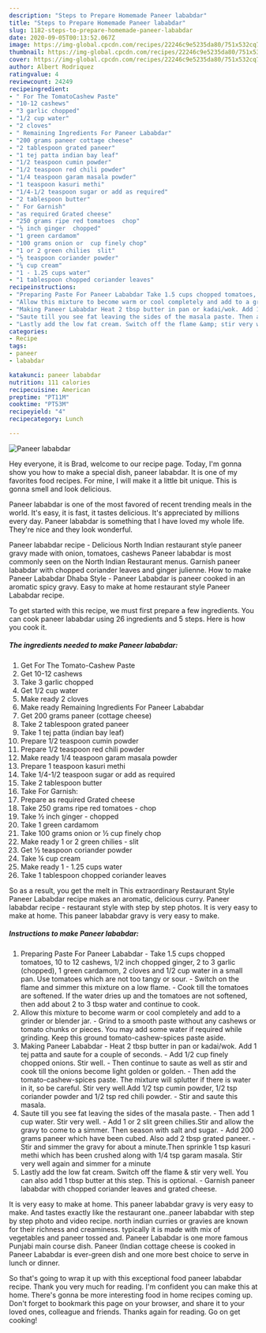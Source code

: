 ```yaml
---
description: "Steps to Prepare Homemade Paneer lababdar"
title: "Steps to Prepare Homemade Paneer lababdar"
slug: 1182-steps-to-prepare-homemade-paneer-lababdar
date: 2020-09-05T00:13:52.067Z
image: https://img-global.cpcdn.com/recipes/22246c9e5235da80/751x532cq70/paneer-lababdar-recipe-main-photo.jpg
thumbnail: https://img-global.cpcdn.com/recipes/22246c9e5235da80/751x532cq70/paneer-lababdar-recipe-main-photo.jpg
cover: https://img-global.cpcdn.com/recipes/22246c9e5235da80/751x532cq70/paneer-lababdar-recipe-main-photo.jpg
author: Albert Rodriquez
ratingvalue: 4
reviewcount: 24249
recipeingredient:
- " For The TomatoCashew Paste"
- "10-12 cashews"
- "3 garlic chopped"
- "1/2 cup water"
- "2 cloves"
- " Remaining Ingredients For Paneer Lababdar"
- "200 grams paneer cottage cheese"
- "2 tablespoon grated paneer"
- "1 tej patta indian bay leaf"
- "1/2 teaspoon cumin powder"
- "1/2 teaspoon red chili powder"
- "1/4 teaspoon garam masala powder"
- "1 teaspoon kasuri methi"
- "1/4-1/2 teaspoon sugar or add as required"
- "2 tablespoon butter"
- " For Garnish"
- "as required Grated cheese"
- "250 grams ripe red tomatoes  chop"
- "½ inch ginger  chopped"
- "1 green cardamom"
- "100 grams onion or  cup finely chop"
- "1 or 2 green chilies  slit"
- "½ teaspoon coriander powder"
- "¼ cup cream"
- "1 - 1.25 cups water"
- "1 tablespoon chopped coriander leaves"
recipeinstructions:
- "Preparing Paste For Paneer Lababdar Take 1.5 cups chopped tomatoes, 10 to 12 cashews, 1/2 inch chopped ginger, 2 to 3 garlic (chopped), 1 green cardamom, 2 cloves and 1/2 cup water in a small pan. Use tomatoes which are not too tangy or sour. Switch on the flame and simmer this mixture on a low flame. Cook till the tomatoes are softened. If the water dries up and the tomatoes are not softened, then add about 2 to 3 tbsp water and continue to cook."
- "Allow this mixture to become warm or cool completely and add to a grinder or blender jar. Grind to a smooth paste without any cashews or tomato chunks or pieces. You may add some water if required while grinding. Keep this ground tomato-cashew-spices paste aside."
- "Making Paneer Lababdar Heat 2 tbsp butter in pan or kadai/wok. Add 1 tej patta and saute for a couple of seconds. Add 1/2 cup finely chopped onions. Stir well. Then continue to saute as well as stir and cook till the onions become light golden or golden. Then add the tomato-cashew-spices paste. The mixture will splutter if there is water in it, so be careful. Stir very well.Add 1/2 tsp cumin powder, 1/2 tsp coriander powder and 1/2 tsp red chili powder. Stir and saute this masala."
- "Saute till you see fat leaving the sides of the masala paste. Then add 1 cup water. Stir very well. Add 1 or 2 slit green chilies.Stir and allow the gravy to come to a simmer. Then season with salt and sugar. Add 200 grams paneer which have been cubed. Also add 2 tbsp grated paneer. Stir and simmer the gravy for about a minute.Then sprinkle 1 tsp kasuri methi which has been crushed along with 1/4 tsp garam masala. Stir very well again and simmer for a minute"
- "Lastly add the low fat cream. Switch off the flame &amp; stir very well. You can also add 1 tbsp butter at this step. This is optional. Garnish paneer lababdar with chopped coriander leaves and grated cheese."
categories:
- Recipe
tags:
- paneer
- lababdar

katakunci: paneer lababdar 
nutrition: 111 calories
recipecuisine: American
preptime: "PT11M"
cooktime: "PT53M"
recipeyield: "4"
recipecategory: Lunch

---
```



![Paneer lababdar](https://img-global.cpcdn.com/recipes/22246c9e5235da80/751x532cq70/paneer-lababdar-recipe-main-photo.jpg)

Hey everyone, it is Brad, welcome to our recipe page. Today, I'm gonna show you how to make a special dish, paneer lababdar. It is one of my favorites food recipes. For mine, I will make it a little bit unique. This is gonna smell and look delicious.

Paneer lababdar is one of the most favored of recent trending meals in the world. It's easy, it is fast, it tastes delicious. It's appreciated by millions every day. Paneer lababdar is something that I have loved my whole life. They're nice and they look wonderful.

Paneer lababdar recipe - Delicious North Indian restaurant style paneer gravy made with onion, tomatoes, cashews Paneer lababdar is most commonly seen on the North Indian Restaurant menus. Garnish paneer lababdar with chopped coriander leaves and ginger julienne. How to make Paneer Lababdar Dhaba Style - Paneer Lababdar is paneer cooked in an aromatic spicy gravy. Easy to make at home restaurant style Paneer Lababdar recipe.


To get started with this recipe, we must first prepare a few ingredients. You can cook paneer lababdar using 26 ingredients and 5 steps. Here is how you cook it.

<!--inarticleads1-->

##### The ingredients needed to make Paneer lababdar:

1. Get  For The Tomato-Cashew Paste
1. Get 10-12 cashews
1. Take 3 garlic chopped
1. Get 1/2 cup water
1. Make ready 2 cloves
1. Make ready  Remaining Ingredients For Paneer Lababdar
1. Get 200 grams paneer (cottage cheese)
1. Take 2 tablespoon grated paneer
1. Take 1 tej patta (indian bay leaf)
1. Prepare 1/2 teaspoon cumin powder
1. Prepare 1/2 teaspoon red chili powder
1. Make ready 1/4 teaspoon garam masala powder
1. Prepare 1 teaspoon kasuri methi
1. Take 1/4-1/2 teaspoon sugar or add as required
1. Take 2 tablespoon butter
1. Take  For Garnish:
1. Prepare as required Grated cheese
1. Take 250 grams ripe red tomatoes - chop
1. Take ½ inch ginger - chopped
1. Take 1 green cardamom
1. Take 100 grams onion or ½ cup finely chop
1. Make ready 1 or 2 green chilies - slit
1. Get ½ teaspoon coriander powder
1. Take ¼ cup cream
1. Make ready 1 - 1.25 cups water
1. Take 1 tablespoon chopped coriander leaves


So as a result, you get the melt in This extraordinary Restaurant Style Paneer Lababdar recipe makes an aromatic, delicious curry. Paneer lababdar recipe - restaurant style with step by step photos. It is very easy to make at home. This paneer lababdar gravy is very easy to make. 

<!--inarticleads2-->

##### Instructions to make Paneer lababdar:

1. Preparing Paste For Paneer Lababdar - Take 1.5 cups chopped tomatoes, 10 to 12 cashews, 1/2 inch chopped ginger, 2 to 3 garlic (chopped), 1 green cardamom, 2 cloves and 1/2 cup water in a small pan. Use tomatoes which are not too tangy or sour. - Switch on the flame and simmer this mixture on a low flame. - Cook till the tomatoes are softened. If the water dries up and the tomatoes are not softened, then add about 2 to 3 tbsp water and continue to cook.
1. Allow this mixture to become warm or cool completely and add to a grinder or blender jar. - Grind to a smooth paste without any cashews or tomato chunks or pieces. You may add some water if required while grinding. Keep this ground tomato-cashew-spices paste aside.
1. Making Paneer Lababdar - Heat 2 tbsp butter in pan or kadai/wok. Add 1 tej patta and saute for a couple of seconds. - Add 1/2 cup finely chopped onions. Stir well. - Then continue to saute as well as stir and cook till the onions become light golden or golden. - Then add the tomato-cashew-spices paste. The mixture will splutter if there is water in it, so be careful. Stir very well.Add 1/2 tsp cumin powder, 1/2 tsp coriander powder and 1/2 tsp red chili powder. - Stir and saute this masala.
1. Saute till you see fat leaving the sides of the masala paste. - Then add 1 cup water. Stir very well. - Add 1 or 2 slit green chilies.Stir and allow the gravy to come to a simmer. Then season with salt and sugar. - Add 200 grams paneer which have been cubed. Also add 2 tbsp grated paneer. - Stir and simmer the gravy for about a minute.Then sprinkle 1 tsp kasuri methi which has been crushed along with 1/4 tsp garam masala. Stir very well again and simmer for a minute
1. Lastly add the low fat cream. Switch off the flame &amp; stir very well. You can also add 1 tbsp butter at this step. This is optional. - Garnish paneer lababdar with chopped coriander leaves and grated cheese.


It is very easy to make at home. This paneer lababdar gravy is very easy to make. And tastes exactly like the restaurant one..paneer lababdar with step by step photo and video recipe. north indian curries or gravies are known for their richness and creaminess. typically it is made with mix of vegetables and paneer tossed and. Paneer Lababdar is one more famous Punjabi main course dish. Paneer (Indian cottage cheese is cooked in Paneer Lababdar is ever-green dish and one more best choice to serve in lunch or dinner. 

So that's going to wrap it up with this exceptional food paneer lababdar recipe. Thank you very much for reading. I'm confident you can make this at home. There's gonna be more interesting food in home recipes coming up. Don't forget to bookmark this page on your browser, and share it to your loved ones, colleague and friends. Thanks again for reading. Go on get cooking!
